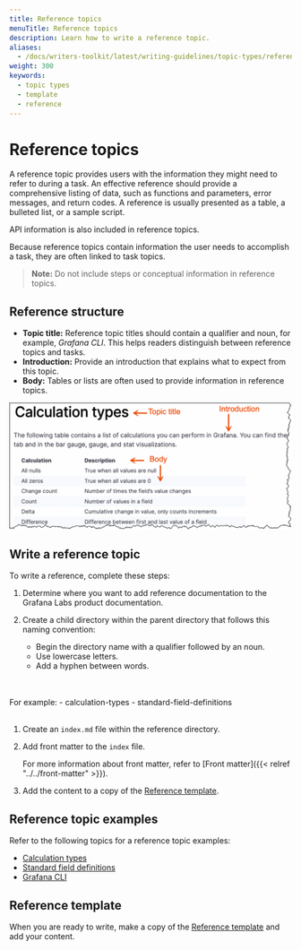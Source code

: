 ```yaml
---
title: Reference topics
menuTitle: Reference topics
description: Learn how to write a reference topic.
aliases:
  - /docs/writers-toolkit/latest/writing-guidelines/topic-types/reference-topics/
weight: 300
keywords:
  - topic types
  - template
  - reference
---
```


# Reference topics

A reference topic provides users with the information they might need to refer to during a task. An effective reference should provide a comprehensive listing of data, such as functions and parameters, error messages, and return codes. A reference is usually presented as a table, a bulleted list, or a sample script.

API information is also included in reference topics.

Because reference topics contain information the user needs to accomplish a task, they are often linked to task topics.

> **Note:** Do not include steps or conceptual information in reference topics.

## Reference structure

- **Topic title:** Reference topic titles should contain a qualifier and noun, for example, *Grafana CLI*. This helps readers distinguish between reference topics and tasks.
- **Introduction:** Provide an introduction that explains what to expect from this topic.
- **Body:** Tables or lists are often used to provide information in reference topics.

![Reference structure](reference.png)

## Write a reference topic

To write a reference, complete these steps:

1. Determine where you want to add reference documentation to the Grafana Labs product documentation.
1. Create a child directory within the parent directory that follows this naming convention:
   
   - Begin the directory name with a qualifier followed by an noun.
   - Use lowercase letters.
   - Add a hyphen between words.
  <br>
  <br>
   For example:
     - calculation-types
     - standard-field-definitions
<br>
<br>

1. Create an `index.md` file within the reference directory.
1. Add front matter to the `index` file.

   For more information about front matter, refer to [Front matter]({{< relref "../../front-matter" >}}).

1. Add the content to a copy of the [Reference template](https://github.com/grafana/writers-toolkit/blob/main/docs/static/templates/reference-template.md).

## Reference topic examples

Refer to the following topics for a reference topic examples:

- [Calculation types](https://grafana.com/docs/grafana/latest/panels/calculation-types/)
- [Standard field definitions](https://grafana.com/docs/grafana/latest/panels/standard-field-definitions/)
- [Grafana CLI](https://grafana.com/docs/grafana/latest/administration/cli/)

## Reference template

When you are ready to write, make a copy of the [Reference template](https://github.com/grafana/writers-toolkit/blob/main/docs/static/templates/task-template.md) and add your content.
